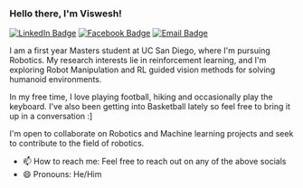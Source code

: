 ### Hello there, I'm Viswesh!

[![LinkedIn Badge](https://img.shields.io/badge/-LinkedIn-0077b5?style=flat-square&logo=Linkedin&logoColor=white)](https://www.linkedin.com/in/viswesh-n-37b01721a/)
[![Facebook Badge](https://img.shields.io/badge/-Facebook-4267B2?style=flat-square&logo=Facebook&logoColor=white)](https://www.facebook.com/viswesh.n)
[![Email Badge](https://img.shields.io/badge/-Email-DB4437?style=flat-square&logo=Gmail&logoColor=white)](mailto:nvichu1001@gmail.com)
<!-- 
- 🔭 I’m currently working on ...
- 🌱 I’m currently learning ...
- 👯 I’m looking to collaborate on ...
- 🤔 I’m looking for help with ... -->


I am a first year Masters student at UC San Diego, where I'm pursuing Robotics. My research interests lie in reinforcement learning, and I'm exploring Robot Manipulation and RL guided vision methods for solving humanoid environments. 

In my free time, I love playing football, hiking and occasionally play the keyboard. I've also been getting into Basketball lately so feel free to bring it up in a conversation :]

I'm open to collaborate on Robotics and Machine learning projects and seek to contribute to the field of robotics. 

- 📫 How to reach me: Feel free to reach out on any of the above socials
- 😄 Pronouns: He/Him




<!-- #### 📈 My GitHub Stats:

<p>
  <img width="766em" src="https://github-profile-trophy.vercel.app/?username=Viswesh-N&theme=discord&no-frame=true&row=1&column=7" /> <br>
  <img height="160em" src="https://github-readme-stats.vercel.app/api?username=Viswesh-N&show_icons=true&hide_border=true&count_private=true&include_all_commits=true&hide=contribs&theme=tokyonight" />
  <img height="160em" src="https://github-readme-stats.vercel.app/api/top-langs/?username=Viswesh-N&show_icons=true&hide_border=true&layout=compact&langs_count=8&theme=tokyonight"/>
</p> -->
